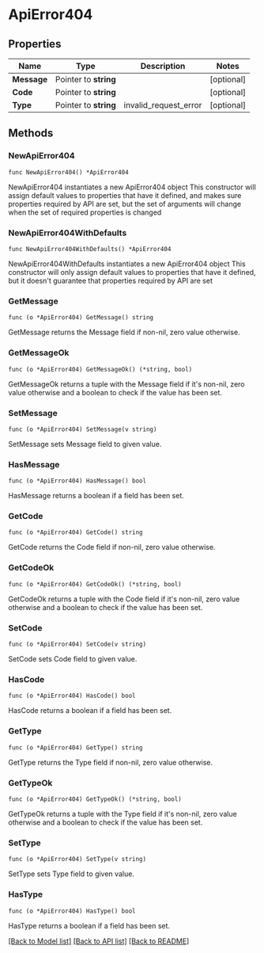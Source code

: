 # ApiError404

## Properties

Name | Type | Description | Notes
------------ | ------------- | ------------- | -------------
**Message** | Pointer to **string** |  | [optional] 
**Code** | Pointer to **string** |  | [optional] 
**Type** | Pointer to **string** | invalid_request_error | [optional] 

## Methods

### NewApiError404

`func NewApiError404() *ApiError404`

NewApiError404 instantiates a new ApiError404 object
This constructor will assign default values to properties that have it defined,
and makes sure properties required by API are set, but the set of arguments
will change when the set of required properties is changed

### NewApiError404WithDefaults

`func NewApiError404WithDefaults() *ApiError404`

NewApiError404WithDefaults instantiates a new ApiError404 object
This constructor will only assign default values to properties that have it defined,
but it doesn't guarantee that properties required by API are set

### GetMessage

`func (o *ApiError404) GetMessage() string`

GetMessage returns the Message field if non-nil, zero value otherwise.

### GetMessageOk

`func (o *ApiError404) GetMessageOk() (*string, bool)`

GetMessageOk returns a tuple with the Message field if it's non-nil, zero value otherwise
and a boolean to check if the value has been set.

### SetMessage

`func (o *ApiError404) SetMessage(v string)`

SetMessage sets Message field to given value.

### HasMessage

`func (o *ApiError404) HasMessage() bool`

HasMessage returns a boolean if a field has been set.

### GetCode

`func (o *ApiError404) GetCode() string`

GetCode returns the Code field if non-nil, zero value otherwise.

### GetCodeOk

`func (o *ApiError404) GetCodeOk() (*string, bool)`

GetCodeOk returns a tuple with the Code field if it's non-nil, zero value otherwise
and a boolean to check if the value has been set.

### SetCode

`func (o *ApiError404) SetCode(v string)`

SetCode sets Code field to given value.

### HasCode

`func (o *ApiError404) HasCode() bool`

HasCode returns a boolean if a field has been set.

### GetType

`func (o *ApiError404) GetType() string`

GetType returns the Type field if non-nil, zero value otherwise.

### GetTypeOk

`func (o *ApiError404) GetTypeOk() (*string, bool)`

GetTypeOk returns a tuple with the Type field if it's non-nil, zero value otherwise
and a boolean to check if the value has been set.

### SetType

`func (o *ApiError404) SetType(v string)`

SetType sets Type field to given value.

### HasType

`func (o *ApiError404) HasType() bool`

HasType returns a boolean if a field has been set.


[[Back to Model list]](../README.md#documentation-for-models) [[Back to API list]](../README.md#documentation-for-api-endpoints) [[Back to README]](../README.md)


